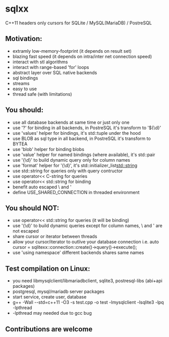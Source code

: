 sqlxx
=====
C++11 headers only cursors for SQLite / MySQL(MariaDB) / PostreSQL

Motivation:
-----------
  * extramly low-memory-footprint (it depends on result set)
  * blazing fast speed (it depends on intra/inter net connection speed)
  * interact with stl algorithms
  * interact with range-based 'for' loops
  * abstract layer over SQL native backends
  * sql bindings
  * streams
  * easy to use
  * thread safe (with limitations)

You should:
-----------
  * use all database backends at same time or just only one
  * use '?' for binding in all backends, in PostreSQL it's transform to '${\d}'
  * use 'values' helper for bindings, it's std::tuple under the hood
  * use BLOB as sql type in all backend, in PostreSQL it's transform to BYTEA
  * use 'blob' helper for binding blobs
  * use 'value' helper for named bindings (where available), it's std::pair
  * use '{\d}' to build dynamic query only for column names
  * use 'format' helper for '{\d}', it's std::initializer_list<std::string>
  * use std::string for queries only with query contructor
  * use operator<< C-string for queries
  * use operator<< std::string for binding
  * benefit auto escaped \ and '
  * define USE_SHARED_CONNECTION in threaded environment

You should NOT:
---------------
  * use operator<< std::string for queries (it will be binding)
  * use '{\d}' to build dynamic queries except for column names, \ and ' are not escaped
  * share cursor or iterator between threads
  * allow your cursor/iterator to outlive your database connection i.e.
    auto cursor = sqlitexx::connection::create()->query()->execute();
  * use 'using namespace' different backends shares same names

Test compilation on Linux:
--------------------------
  * you need libmysqlclient/libmariadbclient, sqlite3, postresql-libs (abi+api packages)
  * postgresql, mysql/mariadb server packages
  * start service, create user, database
  * g++ -Wall --std=c++11 -O3 -s test.cpp -o test -lmysqlclient -lsqlite3 -lpq -lpthread
  * -lpthread may needed due to gcc bug

Contributions are welcome
-------------------------
